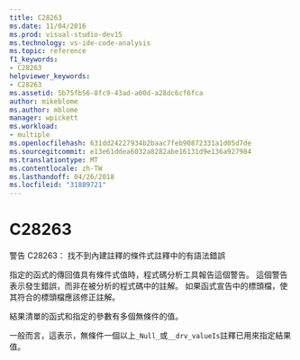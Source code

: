 ```yaml
---
title: C28263
ms.date: 11/04/2016
ms.prod: visual-studio-dev15
ms.technology: vs-ide-code-analysis
ms.topic: reference
f1_keywords:
- C28263
helpviewer_keywords:
- C28263
ms.assetid: 5b75fb56-8fc9-43ad-a00d-a28dc6cf6fca
author: mikeblome
ms.author: mblome
manager: wpickett
ms.workload:
- multiple
ms.openlocfilehash: 631dd24227934b2baac7feb90872331a1d05d7de
ms.sourcegitcommit: e13e61ddea6032a8282abe16131d9e136a927984
ms.translationtype: MT
ms.contentlocale: zh-TW
ms.lasthandoff: 04/26/2018
ms.locfileid: "31889721"
---
```

# <a name="c28263"></a>C28263
警告 C28263： 找不到內建註釋的條件式註釋中的有語法錯誤

 指定的函式的傳回值具有條件式值時，程式碼分析工具報告這個警告。 這個警告表示發生錯誤，而非在被分析的程式碼中的註解。 如果函式宣告中的標頭檔，使其符合的標頭檔應該修正註解。

 結果清單的函式和指定的參數有多個無條件的值。

 一般而言，這表示，無條件一個以上`_Null_`或`__drv_valueIs`註釋已用來指定結果值。